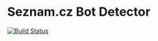 
# Seznam.cz Bot Detector

[![Build Status](https://travis-ci.org/zarubatomas/seznam-bot-detector.svg?branch=master)](https://travis-ci.org/zarubatomas/seznam-bot-detector)